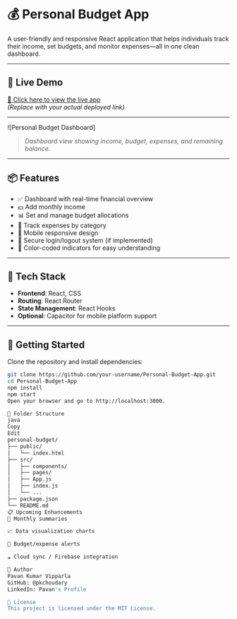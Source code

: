 # 💰 Personal Budget App

A user-friendly and responsive React application that helps individuals track their income, set budgets, and monitor expenses—all in one clean dashboard.

---

## 🚀 Live Demo

[🔗 Click here to view the live app](#)  
_(Replace with your actual deployed link)_

---



![Personal Budget Dashboard]
> _Dashboard view showing income, budget, expenses, and remaining balance._

---

## 📦 Features

- ✅ Dashboard with real-time financial overview
- 💵 Add monthly income
- 📊 Set and manage budget allocations
- 🧾 Track expenses by category
- 📱 Mobile responsive design
- 🔐 Secure login/logout system (if implemented)
- 🎨 Color-coded indicators for easy understanding

---

## 🧰 Tech Stack

- **Frontend**: React, CSS
- **Routing**: React Router
- **State Management**: React Hooks
- **Optional**: Capacitor for mobile platform support

---

## 🔧 Getting Started

Clone the repository and install dependencies:

```bash
git clone https://github.com/your-username/Personal-Budget-App.git
cd Personal-Budget-App
npm install
npm start
Open your browser and go to http://localhost:3000.

🌲 Folder Structure
java
Copy
Edit
personal-budget/
├── public/
│   └── index.html
├── src/
│   ├── components/
│   ├── pages/
│   ├── App.js
│   ├── index.js
│   └── ...
├── package.json
└── README.md
📋 Upcoming Enhancements
📅 Monthly summaries

📈 Data visualization charts

🔔 Budget/expense alerts

☁️ Cloud sync / Firebase integration

👤 Author
Pavan Kumar Vipparla
GitHub: @pkchoudary
LinkedIn: Pavan's Profile

📝 License
This project is licensed under the MIT License.
